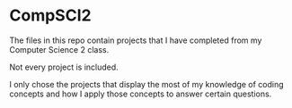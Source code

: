 # CompSCI2
The files in this repo contain projects that I have completed from my Computer Science 2 class.

Not every project is included. 

I only chose the projects that display the most of my knowledge of coding concepts and how I apply those concepts to answer certain questions.
